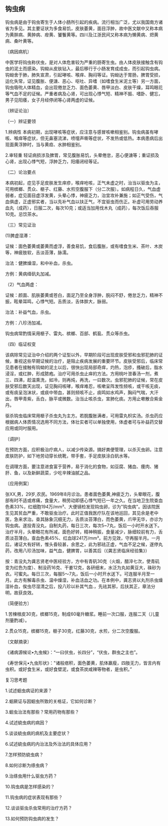 ## 钩虫病

钩虫病是由于钩虫寄生于人体小肠所引起的疾病。流行相当广泛，尤以我国南方诸省为多见。其主要证状为多食易饥，皮肤萎黄，面目浮肿，故中医文献中又称本病为黄胖病、黄肿病、疳黄、饕餮黄等。四川及江浙民间又称本病为懒黄病、𤆵黄病、桑叶黄等。

〔病因病机〕

中医学将钩虫称伏虫，是对人体危害较为严重的肠寄生虫。由人体皮肤接触含有钩虫的泥土而感染。钩蚴从皮肤钻入，最后移行于小肠发育成成虫，而引起钩虫病。钩蚴舍于肺，肺失宣肃，引起哮咳、喉痒、胸闷等证。钩蚴达于胃肠，脾胃受损，运化失常，证见腹胀、便溏、恶心、呕吐、异嗜（如嗜食生米泥土等）另一方面，钩虫吸吮人体精血，会出现倦怠乏力、面色萎黄、唇甲淡白、皮肤干燥，耳鸣眼花等气血不足的证候。严重者病及心肾，可出现心悸气短、精神不振、嗜卧、健忘，男子见阳痿，女子月经停闭等心肾两虚的证候。

〔辨证论治〕

（一）辨证要领

1.辨病性     本病初期，出现哮咳等症状，应注意与感冒咳嗽相鉴别。钩虫病虽有哮咳、喉痒等症状，但无鼻塞流涕，喷嚏声嘶等症状，不发热或低热。本病患病后出现面黄浮肿时，当与黄疸、水肿相鉴别。

2.审轻重        轻证病损涉及脾胃，常见腹胀易饥，头晕倦怠，恶心便溏等；重证损及心肾，出现心悸气短，浮肿乏力，阳痿闭经等证。

（二）论治要点

本病初起，症见手足皮肤发生痒疹，喉痒呛咳，正气未虚之时，治当以驱虫为主，可用槟榔、贯众、榧子、红藤、水煎空腹服下（分二次服）。如病程日久，气血虚弱者，症见面目虚浮发黄，头晕心悸，神疲乏力，治宜攻补兼施；如正气受伤，气血俱虚，正虚邪实者，当以先补气血以扶正气，不宜驱虫而伤正。补虚可用劳动养血丸（成药），日服二次，每次10克；或适当加用伐木丸（成药），每次饭后吞服10克。忌饮茶水。

（三）常见证治

(1)脾虚湿滞：

证候：面色萎黄或萎黄而虚浮，善食易饥，食后腹胀，或有嗜食生米、茶叶、木炭等，神疲肢软，舌淡苔薄，脉濡。

治法：健脾燥湿，和中补血，杀虫。

方例：黄病绛矾丸加减。

（2）气血两虚：

证候：颜面、肌肤萎黄或苍白，面足乃至全身浮肿，脘闷不舒，倦怠乏力，精神不振，眩晕耳鸣，心悸气短。舌质淡，舌体胖大，脉弱。

治法：补益气血，杀虫。

方例：八珍汤加减。

钩虫病常酌情采用榧子、雷丸、槟榔、百部、鹤虱、贯众等杀虫。

（四）临证权变

该病除常见证治中介绍的两个证型以外，早期阶段可出现皮肤受邪和虫邪犯肺的证候，重视这些早期证候的治疗，是阻止疾病发展的重要环节。皮肤受邪后，临床常见患者在接触有钩蚴的泥土以后，很快出现局部奇痒，灼热，泡疹，搔破后，脂水浸淫，或红肿，形成脓疱。治疗可用杀虫止痒的方法。方用桃叶泄春汤一剂，煮三、四沸，趁温熏洗，如冷，则再炖，再洗，一曰数次。虫邪犯肺的证候，常在皮肤受邪后数天出现，证见胸闷咳哮，喉痒难忍，咳嗽呈阵发性频咳，或干咳无痰，或有痰呈泡沫状，或痰中带血，甚则频咳不止，痰鸣如水鸡声，胸闷气喘，大汗出，唇甲青紫，舌白，脉平或微数。治当止咳杀虫，宣肺化痰。方用止嗽散合紫金丹。

驱杀钩虫临床常用榧子杀虫丸为主方。若脘腹胀满者，可用雷丸枳实汤。杀虫药应根据病人体质情况选用不同方法，体壮实者可以单独使用，体虚者可与补益药交替应用或同吋服用。

〔调护〕

在预防方面，应积极治疗病人，以减少传染源。搞好粪便管理，以杀灭虫卵。注意皮肤防护，如下地劳动穿长统靴，带手套，手足皮肤涂白矾水等。

在调理方面，要注意进食富于营养，易于消化的食物，如豆腐、猪血、痩肉、猪肝、鱼，以及新鲜蔬菜，少吃辛辣油腻之品。

〔应用例案〕

张XX,男，29岁,农民。1969年8月诊治。患者面色萎黄,神疲乏力，头晕眼花，腹部有时不适或疼痛，食量大，稍劳动即感心悸气短已一年之久。在当地卫生院查血色素33%，红细胞194万/mm³、大便镜检发现钩虫卵，诊为"钩虫病"。因该院医生见其贫血严重，不敢驱虫治疗。此时正值我医疗队在该地巡回，其见余是老中医，急来求治。查其脉象沉细无力，舌质淡苔薄白，而色萎黄，爪甲无华，亦诊为钩虫病。遂投青没丸，自制丸药，每日三次，每次5~7丸，饭后一小时开水送下。治疗半月，头晕眼花有所减，面色好转，精神稍振，食量减少，脉细较前有力，舌质淡苔薄白。查血色素45%、红血球241万/mm³。前方见效，守再服半月。一月后，诸证大有好转，惟头昏较甚，余思之，此为邪祛正虚，气血不足之候，遂停丸药，改用八珍汤加味，益气血，健脾胃，以善其后（《龚志贤临床经验集》）

按：青没丸为龚志贤老中医经验方，方中有青矾30克（火煅，醋淬七次，使青矶变为红色为度）、制没药16克、干姜12克，各研细末，水泛为丸如黄豆大，硃砂为衣。可蜜丸。每日三次，每服5〜7丸，饭后一小时开水送下。可连服半月至一月。此方有解毒杀虫、温中燥湿，补血活血之功。在本例中，龚志贤以丸剂杀虫燥湿补血，俟虫尽湿清之后，投八珍以补其气血.，先祛其邪，后扶其正，章法分明，故获良效。

〔简便验方〕

1.苦楝根皮30克，槟榔15克，制成60毫升糖浆。睡前一次口服，连服二天（儿童剂量酌减）。

2.贯众15克，槟榔15克，榧子30克，红藤30克，水煎，分二次空腹服。

〔文献摘录〕

《诸病源候论•九虫候》：“一曰伏虫，长四分”，“伏虫，群虫之主也”。

《寿世保元•九虫形状》："诸般痞积，面色萎黄，肌体羸瘦，四肢无力，皆言内有虫积。或好食生米，或好食壁泥，或食茶炭咸辣等物者，是虫积。”

复习思考题

1.试述蛔虫病证的来源？

2.蛔厥证与因蛔虫所致的关格证，它如何诊断？

3.蛔虫治法有那些？常用药物有那些？

4.试述蛲虫病的病因？

5.谈谈蛲虫病的病机及主要症状？

6.试述蛲虫病的内治法及外治法的具体应用？

7.怎样预防蛲虫病？

8.如何诊断为绦虫病？

9.治绦虫用什么驱虫方药？

10.钩虫病是怎样感染的？

11.钩虫病的症状表现有那些？

12.谈谈驱虫杀虫常用的治疗方药？

13.如何预防钩虫病的发生？